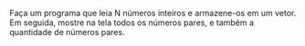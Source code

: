 Faça um programa que leia N números inteiros e armazene-os em um vetor. Em seguida, mostre na
tela todos os números pares, e também a quantidade de números pares.